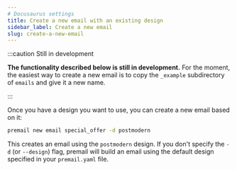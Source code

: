 ```yaml
---
# Docusaurus settings
title: Create a new email with an existing design
sidebar_label: Create a new email
slug: create-a-new-email
---
```


:::caution Still in development

**The functionality described below is still in development.** For the moment,
the easiest way to create a new email is to copy the `_example` subdirectory of
`emails` and give it a new name.

:::

Once you have a design you want to use, you can create a new email based on it:

```sh
premail new email special_offer -d postmodern
```

This creates an email using the `postmodern` design. If you don't specify the
`-d` (or `--design`) flag, premail will build an email using the default design
specified in your `premail.yaml` file.
